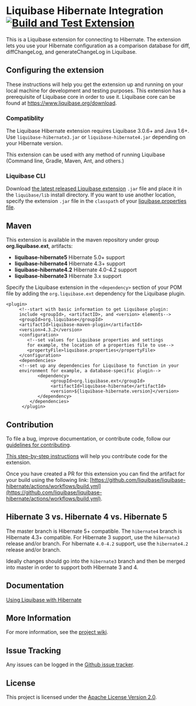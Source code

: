 # Liquibase Hibernate Integration [![Build and Test Extension](https://github.com/liquibase/liquibase-hibernate/actions/workflows/build.yml/badge.svg)](https://github.com/liquibase/liquibase-hibernate/actions/workflows/build.yml)

This is a Liquibase extension for connecting to Hibernate. The extension lets you use your Hibernate configuration as a comparison database for diff, diffChangeLog, and generateChangeLog in Liquibase.

## Configuring the extension

These instructions will help you get the extension up and running on your local machine for development and testing purposes. This extension has a prerequisite of Liquibase core in order to use it. Liquibase core can be found at https://www.liquibase.org/download.

### Compatiblity

The Liquibase Hibernate extension requires Liquibase 3.0.6+ and Java 1.6+. Use `liquibase-hibernate3.jar` or `liquibase-hibernate4.jar` depending on your Hibernate version.

This extension can be used with any method of running Liquibase (Command line, Gradle, Maven, Ant, and others.)

### Liquibase CLI

Download [the latest released Liquibase extension](https://github.com/liquibase/liquibase-hibernate/releases) `.jar` file and place it in the `liquibase/lib` install directory. If you want to use another location, specify the extension `.jar` file in the `classpath` of your [liquibase.properties file](https://docs.liquibase.com/workflows/liquibase-community/creating-config-properties.html).

## Maven

This extension is available in the maven repository under group __org.liquibase.ext__, artifacts:

* __liquibase-hibernate5__ Hibernate 5.0+ support
* __liquibase-hibernate4__ Hibernate 4.3+ support
* __liquibase-hibernate4.2__ Hibernate 4.0-4.2 support
* __liquibase-hibernate3__ Hibernate 3.x support

Specify the Liquibase extension in the `<dependency>` section of your POM file by adding the `org.liquibase.ext` dependency for the Liquibase plugin. 
 
```  
<plugin>
     <!--start with basic information to get Liquibase plugin:
     include <groupId>, <artifactID>, and <version> elements-->
     <groupId>org.liquibase</groupId>
     <artifactId>liquibase-maven-plugin</artifactId>
     <version>4.3.2</version>
     <configuration>
        <!--set values for Liquibase properties and settings
        for example, the location of a properties file to use-->
        <propertyFile>liquibase.properties</propertyFile>
     </configuration>
     <dependencies>
     <!--set up any dependencies for Liquibase to function in your
     environment for example, a database-specific plugin-->
            <dependency>
                 <groupId>org.liquibase.ext</groupId>
                 <artifactId>liquibase-hibernate</artifactId>
                 <version>${liquibase-hibernate.version}</version>
            </dependency>
         </dependencies>
      </plugin>
  ``` 

## Contribution

To file a bug, improve documentation, or contribute code, follow our [guidelines for contributing](https://www.liquibase.org/community). 

[This step-by-step instructions](https://www.liquibase.org/community/contribute/code) will help you contribute code for the extension. 

Once you have created a PR for this extension you can find the artifact for your build using the following link: [https://github.com/liquibase/liquibase-hibernate/actions/workflows/build.yml](https://github.com/liquibase/liquibase-hibernate/actions/workflows/build.yml).

## Hibernate 3 vs. Hibernate 4 vs. Hibernate 5

The master branch is Hibernate 5+ compatible.
The `hibernate4` branch is Hibernate 4.3+ compatible.
For Hibernate 3 support, use the `hibernate3` release and/or branch.
For hibernate `4.0-4.2` support, use the `hibernate4.2` release and/or branch.

Ideally changes should go into the `hibernate3` branch and then be merged into master in order to support both Hibernate 3 and 4.

## Documentation

[Using Liquibase with Hibernate](https://docs.liquibase.com/workflows/database-setup-tutorials/hibernate.html)

## More Information

For more information, see the [project wiki](https://github.com/liquibase/liquibase-hibernate/wiki/).

## Issue Tracking

Any issues can be logged in the [Github issue tracker](https://github.com/liquibase/liquibase-hibernate/issues).

## License

This project is licensed under the [Apache License Version 2.0](https://www.apache.org/licenses/LICENSE-2.0.html).
